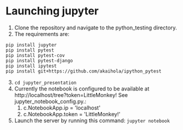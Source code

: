 # Launching jupyter
1. Clone the repository and navigate to the python_testing directory.
2. The requirements are:
```
pip install jupyter
pip install pytest
pip install pytest-cov
pip install pytest-django
pip install ipytest
pip install git+https://github.com/akaihola/ipython_pytest
```
3. ```cd jupyter_presentation```
4. Currently the notebook is configured to be available at http://localhost/tree?token=LittleMonkey! See jupyter_notebook_config.py.:
    1. c.NotebookApp.ip = 'localhost'
    2. c.NotebookApp.token = 'LittleMonkey!'
5. Launch the server by running this command: ```jupyter notebook```
